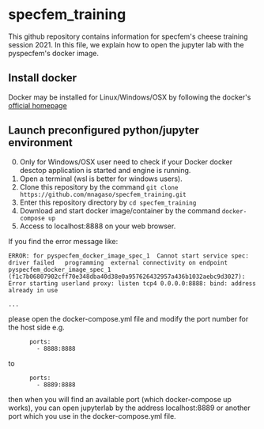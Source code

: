 # specfem_training

This github repository contains information for specfem's cheese training session 2021.
In this file, we explain how to open the jupyter lab with the pyspecfem's docker image.


## Install docker
Docker may be installed for Linux/Windows/OSX by following the docker's [official homepage](https://docs.docker.com/get-docker/)

## Launch preconfigured python/jupyter environment
0. Only for Windows/OSX user need to check if your Docker docker desctop application is started and engine is running.
1. Open a terminal (wsl is better for windows users).
2. Clone this repository by the command `git clone https://github.com/mnagaso/specfem_training.git`
3. Enter this repository directory by `cd specfem_training`
4. Download and start docker image/container by the command `docker-compose up`
5. Access to localhost:8888 on your web browser.

If you find the error message like:
```
ERROR: for pyspecfem_docker_image_spec_1  Cannot start service spec: driver failed   programming  external connectivity on endpoint pyspecfem_docker_image_spec_1 (f1c7b06807902cff70e348dba40d38e0a957626432957a436b1032aebc9d3027):   
Error starting userland proxy: listen tcp4 0.0.0.0:8888: bind: address already in use

...
```
please open the docker-compose.yml file and modify the port number for the host side e.g.
```
      ports:
        - 8888:8888
```
to 
```
      ports:
        - 8889:8888
```
then when you will find an available port (which docker-compose up works), 
you can open jupyterlab by the address localhost:8889 or another port which you use in the docker-compose.yml file.








